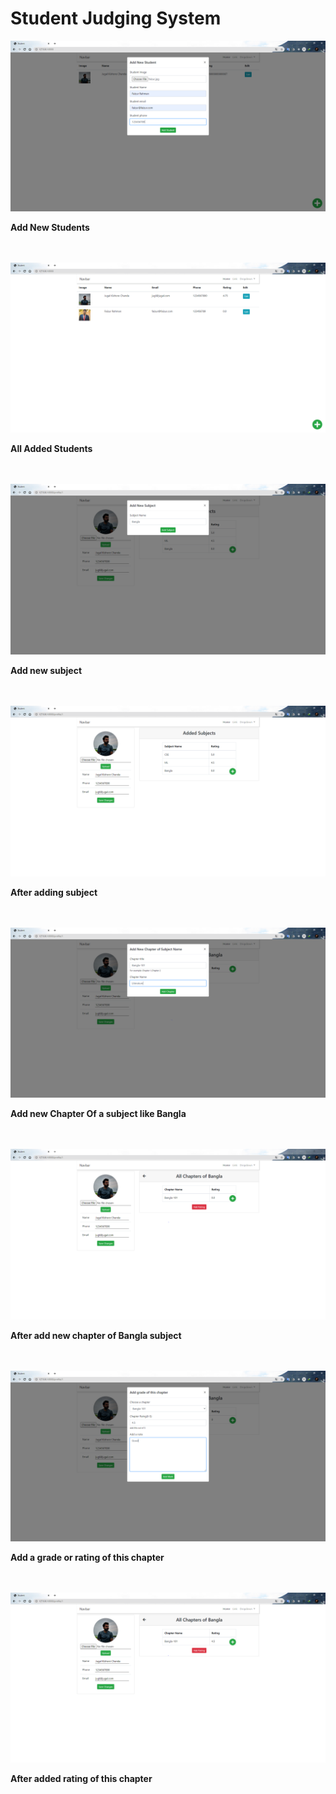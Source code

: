 <h1>Student Judging System</h1>

<img src="https://github.com/Jugal-Chanda/Student-Judging-System/blob/master/screenshot/1.PNG">
<p align="cenetr"><b>Add New Students</b></p><br><br>

<img src="https://github.com/Jugal-Chanda/Student-Judging-System/blob/master/screenshot/2.PNG">
<p align="cenetr"><b>All Added Students</b></p><br><br>

<img src="https://github.com/Jugal-Chanda/Student-Judging-System/blob/master/screenshot/3.PNG">
<p align="cenetr"><b>Add new subject </b></p><br><br>

<img src="https://github.com/Jugal-Chanda/Student-Judging-System/blob/master/screenshot/4.PNG">
<p align="cenetr"><b>After adding subject </b></p><br><br>

<img src="https://github.com/Jugal-Chanda/Student-Judging-System/blob/master/screenshot/5.PNG">
<p align="cenetr"><b>Add new Chapter Of a subject like Bangla</b></p><br><br>

<img src="https://github.com/Jugal-Chanda/Student-Judging-System/blob/master/screenshot/6.PNG">
<p align="cenetr"><b>After add new chapter of Bangla subject </b></p><br><br>

<img src="https://github.com/Jugal-Chanda/Student-Judging-System/blob/master/screenshot/7.PNG">
<p align="cenetr"><b>Add a grade or rating of this chapter </b></p><br><br>

<img src="https://github.com/Jugal-Chanda/Student-Judging-System/blob/master/screenshot/8.PNG">
<p align="cenetr"><b>After added rating of this chapter </b></p><br><br>
